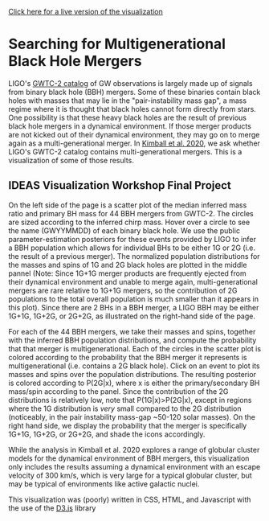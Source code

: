 [Click here for a live version of the visualization](https://ageller.github.io/IDEAS_FSS-Vis/FinalStudentProjects/2021winter/ChaseKimball/index.html)
# Searching for Multigenerational Black Hole Mergers
LIGO's [GWTC-2 catalog](https://arxiv.org/abs/2010.14527) of GW observations is largely made up of signals from binary black hole (BBH) mergers. Some of these binaries contain black holes with masses that may lie in the "pair-instability mass gap", a mass regime where it is thought that black holes cannot form directly from stars. One possibility is that these heavy black holes are the result of previous black hole mergers in a dynamical environment. If those merger products are not kicked out of their dynamical environment, they may go on to merge again as a multi-generational merger. In [Kimball et al. 2020](https://arxiv.org/abs/2011.05332), we ask whether LIGO's GWTC-2 catalog contains multi-generational mergers. This is a visualization of some of those results.

## IDEAS Visualization Workshop Final Project
On the left side of the page is a scatter plot of the median inferred mass ratio and primary BH mass for 44 BBH mergers from GWTC-2. The circles are sized according to the inferred chirp mass. Hover over a circle to see the name (GWYYMMDD) of each binary black hole. We use the public parameter-estimation posteriors for these events provided by LIGO to infer a BBH population which allows for individual BHs to be either 1G or 2G (i.e. the result of a previous merger). The normalized population distributions for the masses and spins of 1G and 2G black holes are plotted in the middle pannel (Note: Since 1G+1G merger products are frequently ejected from their dynamical environment and unable to merge again, multi-generational mergers are rare relative to 1G+1G mergers, so the contribution of 2G populations to the total overall population is much smaller than it appears in this plot). Since there are 2 BHs in a BBH merger, a LIGO BBH may be either 1G+1G, 1G+2G, or 2G+2G, as illustrated on the right-hand side of the page. 

For each of the 44 BBH mergers, we take their masses and spins, together with the inferred BBH population distributions, and compute the probability that that merger is multigenerational. Each of the circles in the scatter plot is colored according to the probability that the BBH merger it represents is multigenerational (i.e. contains a 2G black hole). Click on an event to plot its masses and spins over the population distributions. The resulting posterior is colored according to P(2G|x), where x is either the primary/secondary BH mass/spin according to the panel. Since the contribution of the 2G distributions is relatively low, note that P(1G|x)>P(2G|x), except in regions where the 1G distribution is *very* small compared to the 2G distribution (noticeably, in the pair instability mass-gap ~50-120 solar masses). On the right hand side, we display the probability that the merger is specifically 1G+1G, 1G+2G, or 2G+2G, and shade the icons accordingly.

While the analysis in Kimball et al. 2020 explores a range of globular cluster models for the dynamical environment of BBH mergers, this visualization only includes the results assuming a dynamical environment with an escape velocity of 300 km/s, which is very large for a typical globular cluster, but may be typical of environments like active galactic nuclei.

This visualization was (poorly) written in CSS, HTML, and Javascript with the use of the [D3.js](https://d3js.org/) library
